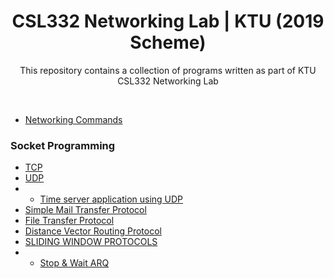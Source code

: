 <h1 align="center">CSL332 Networking Lab | KTU (2019 Scheme) </h1>
<div align="center">
  <p>This repository contains a collection of programs written as part of KTU CSL332 Networking Lab </p>
</div>
<br>

- [Networking Commands](/Networking%20Commands/read.md/)

### Socket Programming
 - [TCP](TCP)
 - [UDP](UDP)
 - - [Time server application using UDP](Application%20type/UDPtimeserver) 
 - [Simple Mail Transfer Protocol](SMTP/)
 - [File Transfer Protocol](FTP/)
 - [Distance Vector Routing Protocol](DVR/)
 - [SLIDING WINDOW PROTOCOLS](SLIDING%20WINDOW%20PROTOCOLS/)
 - - [Stop & Wait ARQ](SLIDING%20WINDOW%20PROTOCOLS/STOP%26%20WAIT%20ARQ/)



